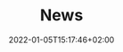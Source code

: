 ---
title: "News"
date: 	2022-01-05T15:17:46+02:00
draft: false
categories: news

header:
  description: Bienvenue dans la tanière de <span class="accent-text">Marmotte Productions</span> !
  image:
    url: home-hero.png
    alt: The top of mountain image
    media: "(max-width: 46.25em)"
    params:
    - options: 1130x500
    - options: 848x443
      cmd: Fit
    - options: 565x420
      cmd: Fit
    - options: 360x318
      cmd: Fit
---